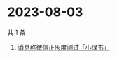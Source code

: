 # 2023-08-03

共 1 条

<!-- BEGIN -->
<!-- 最后更新时间 Thu Aug 03 2023 08:41:41 GMT+0800 (China Standard Time) -->

1. [消息称微信正灰度测试「小绿书」](https://www.zhihu.com/search?q=消息称微信正灰度测试「小绿书」)

<!-- END -->
